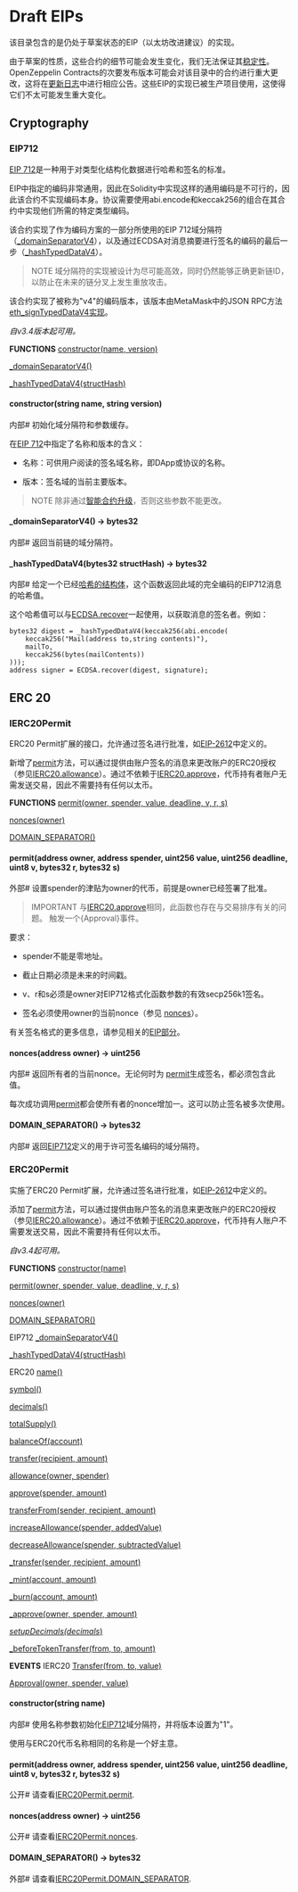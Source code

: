 # Draft EIPs
该目录包含的是仍处于草案状态的EIP（以太坊改进建议）的实现。

由于草案的性质，这些合约的细节可能会发生变化，我们无法保证其[稳定性](../Releases&Stability.md)。OpenZeppelin Contracts的次要发布版本可能会对该目录中的合约进行重大更改，这将在[更新日志](https://github.com/OpenZeppelin/openzeppelin-contracts/blob/master/CHANGELOG.md)中进行相应公告。这些EIP的实现已被生产项目使用，这使得它们不太可能发生重大变化。

## Cryptography

### EIP712
[EIP 712](https://eips.ethereum.org/EIPS/eip-712)是一种用于对类型化结构化数据进行哈希和签名的标准。

EIP中指定的编码非常通用，因此在Solidity中实现这样的通用编码是不可行的，因此该合约不实现编码本身。协议需要使用abi.encode和keccak256的组合在其合约中实现他们所需的特定类型编码。

该合约实现了作为编码方案的一部分所使用的EIP 712域分隔符（[_domainSeparatorV4](#_domainseparatorv4-→-bytes32)），以及通过ECDSA对消息摘要进行签名的编码的最后一步（[_hashTypedDataV4](#_hashtypeddatav4bytes32-structhash-→-bytes32)）。

> NOTE
域分隔符的实现被设计为尽可能高效，同时仍然能够正确更新链ID，以防止在未来的链分叉上发生重放攻击。

该合约实现了被称为"v4"的编码版本，该版本由MetaMask中的JSON RPC方法[eth_signTypedDataV4实现](https://docs.metamask.io/guide/signing-data.html)。

*自v3.4版本起可用。*

**FUNCTIONS**
[constructor(name, version)](#constructorstring-name-string-version)

[_domainSeparatorV4()](#_domainseparatorv4-→-bytes32)

[_hashTypedDataV4(structHash)](#_hashtypeddatav4bytes32-structhash-→-bytes32)

#### constructor(string name, string version)
内部#
初始化域分隔符和参数缓存。

在[EIP 712](https://eips.ethereum.org/EIPS/eip-712#definition-of-domainseparator)中指定了名称和版本的含义：

* 名称：可供用户阅读的签名域名称，即DApp或协议的名称。

* 版本：签名域的当前主要版本。

> NOTE
除非通过[智能合约升级](../../../Learn/Upgrading-smart-contracts/Upgrading-smart-contracts-hardhat.md)，否则这些参数不能更改。

#### _domainSeparatorV4() → bytes32
内部#
返回当前链的域分隔符。

#### _hashTypedDataV4(bytes32 structHash) → bytes32
内部#
给定一个已经[哈希的结构体](https://eips.ethereum.org/EIPS/eip-712#definition-of-hashstruct)，这个函数返回此域的完全编码的EIP712消息的哈希值。

这个哈希值可以与[ECDSA.recover](./Cryptography.md#recoverbytes32-hash-uint8-v-bytes32-r-bytes32-s-→-address)一起使用，以获取消息的签名者。例如：
```
bytes32 digest = _hashTypedDataV4(keccak256(abi.encode(
    keccak256("Mail(address to,string contents)"),
    mailTo,
    keccak256(bytes(mailContents))
)));
address signer = ECDSA.recover(digest, signature);
```

## ERC 20

### IERC20Permit
ERC20 Permit扩展的接口，允许通过签名进行批准，如[EIP-2612](https://eips.ethereum.org/EIPS/eip-2612)中定义的。

新增了[permit](#permitaddress-owner-address-spender-uint256-value-uint256-deadline-uint8-v-bytes32-r-bytes32-s)方法，可以通过提供由账户签名的消息来更改账户的ERC20授权（参见[IERC20.allowance](../API/ERC20.md#allowanceaddress-owner-address-spender-→-uint256)）。通过不依赖于[IERC20.approve](../API/ERC20.md#approveaddress-spender-uint256-amount-→-bool)，代币持有者账户无需发送交易，因此不需要持有任何以太币。

**FUNCTIONS**
[permit(owner, spender, value, deadline, v, r, s)](#permitaddress-owner-address-spender-uint256-value-uint256-deadline-uint8-v-bytes32-r-bytes32-s)

[nonces(owner)](#noncesaddress-owner-→-uint256)

[DOMAIN_SEPARATOR()](#domain_separator-→-bytes32)

#### permit(address owner, address spender, uint256 value, uint256 deadline, uint8 v, bytes32 r, bytes32 s)
外部#
设置spender的津贴为owner的代币，前提是owner已经签署了批准。

> IMPORTANT
与[IERC20.approve](./ERC20.md#approveaddress-spender-uint256-amount-→-bool)相同，此函数也存在与交易排序有关的问题。
触发一个{Approval}事件。

要求：
* spender不能是零地址。

* 截止日期必须是未来的时间戳。

* v、r和s必须是owner对EIP712格式化函数参数的有效secp256k1签名。

* 签名必须使用owner的当前nonce（参见 [nonces](#noncesaddress-owner-→-uint256)）。

有关签名格式的更多信息，请参见相关的[EIP部分](https://eips.ethereum.org/EIPS/eip-2612#specification)。

#### nonces(address owner) → uint256
内部#
返回所有者的当前nonce。无论何时为 [permit](#permitaddress-owner-address-spender-uint256-value-uint256-deadline-uint8-v-bytes32-r-bytes32-s)生成签名，都必须包含此值。

每次成功调用[permit](#permitaddress-owner-address-spender-uint256-value-uint256-deadline-uint8-v-bytes32-r-bytes32-s)都会使所有者的nonce增加一。这可以防止签名被多次使用。

#### DOMAIN_SEPARATOR() → bytes32
内部#
返回[EIP712](./Drafts.md#eip712)定义的用于许可签名编码的域分隔符。

### ERC20Permit
实施了ERC20 Permit扩展，允许通过签名进行批准，如[EIP-2612](https://eips.ethereum.org/EIPS/eip-2612)中定义的。

添加了[permit](#permitaddress-owner-address-spender-uint256-value-uint256-deadline-uint8-v-bytes32-r-bytes32-s-1)方法，可以通过提供由账户签名的消息来更改账户的ERC20授权（参见[IERC20.allowance](./ERC20.md#allowanceaddress-owner-address-spender-→-uint256)）。通过不依赖于[IERC20.approve](./ERC20.md#approveaddress-spender-uint256-amount-→-bool)，代币持有人账户不需要发送交易，因此不需要持有任何以太币。

*自v3.4起可用。*

**FUNCTIONS**
[constructor(name)](#constructorstring-name)

[permit(owner, spender, value, deadline, v, r, s)](#permitaddress-owner-address-spender-uint256-value-uint256-deadline-uint8-v-bytes32-r-bytes32-s-1)

[nonces(owner)](#noncesaddress-owner-e28692-uint256-1)

[DOMAIN_SEPARATOR()](#domain_separator-e28692-bytes32-1)

EIP712
[_domainSeparatorV4()](#_domainseparatorv4-→-bytes32)

[_hashTypedDataV4(structHash)](#_hashtypeddatav4bytes32-structhash-→-bytes32)

ERC20
[name()](./ERC20.md#name-→-string)

[symbol()](./ERC20.md#symbol-→-string)

[decimals()](./ERC20.md#decimals-→-uint8)

[totalSupply()](./ERC20.md#totalsupply-e28692-uint256-1)

[balanceOf(account)](./ERC20.md#balanceofaddress-account-e28692-uint256-1)

[transfer(recipient, amount)](./ERC20.md#transferaddress-recipient-uint256-amount-e28692-bool-1)

[allowance(owner, spender)](./ERC20.md#allowanceaddress-owner-address-spender-e28692-uint256-1)

[approve(spender, amount)](./ERC20.md#approveaddress-spender-uint256-amount-e28692-bool-1)

[transferFrom(sender, recipient, amount)](./ERC20.md#transferaddress-recipient-uint256-amount-e28692-bool-1)

[increaseAllowance(spender, addedValue)](./ERC20.md#increaseallowanceaddress-spender-uint256-addedvalue-→-bool)

[decreaseAllowance(spender, subtractedValue)](./ERC20.md#decreaseallowanceaddress-spender-uint256-subtractedvalue-→-bool)

[_transfer(sender, recipient, amount)](./ERC20.md#_transferaddress-sender-address-recipient-uint256-amount)

[_mint(account, amount)](./ERC20.md#_mintaddress-account-uint256-amount)

[_burn(account, amount)](./ERC20.md#_burnaddress-account-uint256-amount)

[_approve(owner, spender, amount)](./ERC20.md#_approveaddress-owner-address-spender-uint256-amount)

[_setupDecimals(decimals_)](./ERC20.md#_setupdecimalsuint8-decimals)

[_beforeTokenTransfer(from, to, amount)](./ERC20.md#_beforetokentransferaddress-from-address-to-uint256-amount)

**EVENTS**
IERC20
[Transfer(from, to, value)](./ERC20.md#transferaddress-from-address-to-uint256-value)

[Approval(owner, spender, value)](./ERC20.md#approvaladdress-owner-address-spender-uint256-value)

#### constructor(string name)
内部#
使用名称参数初始化[EIP712](#eip712)域分隔符，并将版本设置为"1"。

使用与ERC20代币名称相同的名称是一个好主意。

#### permit(address owner, address spender, uint256 value, uint256 deadline, uint8 v, bytes32 r, bytes32 s)
公开#
请查看[IERC20Permit.permit](#permitaddress-owner-address-spender-uint256-value-uint256-deadline-uint8-v-bytes32-r-bytes32-s).

#### nonces(address owner) → uint256
公开#
请查看[IERC20Permit.nonces](#noncesaddress-owner-→-uint256).

#### DOMAIN_SEPARATOR() → bytes32
外部#
请查看[IERC20Permit.DOMAIN_SEPARATOR](#domain_separator-→-bytes32).
